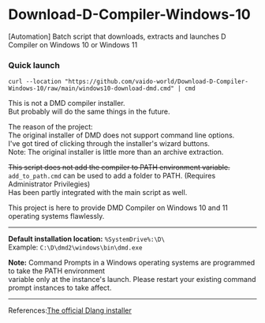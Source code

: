 # Download-D-Compiler-Windows-10
[Automation] Batch script that downloads, extracts and launches D Compiler on Windows 10 or Windows 11

### Quick launch 
`curl --location "https://github.com/vaido-world/Download-D-Compiler-Windows-10/raw/main/windows10-download-dmd.cmd" | cmd`

This is not a DMD compiler installer.  
But probably will do the same things in the future.  

The reason of the project:  
The original installer of DMD does not support command line options.     
I've got tired of clicking through the installer's wizard buttons.  
Note: The original installer is little more than an archive extraction.  


~~This script does not add the compiler to PATH environment variable.~~  
`add_to_path.cmd` can be used to add a folder to PATH.  (Requires Administrator Privilegies)  
Has been partly integrated with the main script as well.  

This project is here to provide DMD Compiler on Windows 10 and 11 operating systems flawlessly.  

---

**Default installation location:** `%SystemDrive%:\D\`  
Example: `C:\D\dmd2\windows\bin\dmd.exe`

**Note:** Command Prompts in a Windows operating systems are programmed to take the PATH environment  
variable only at the instance's launch. Please restart your existing command prompt instances to take affect.



---
References:[The official Dlang installer](https://github.com/dlang/installer/blob/7b71542a59b6ae095fc867d4e6eb5e8b6a04573a/windows/EnvVarUpdate.nsh)

